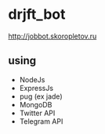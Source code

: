 # drjft_bot

http://jobbot.skoropletov.ru

## using
- NodeJs
- ExpressJs
- pug (ex jade)
- MongoDB
- Twitter API
- Telegram API

